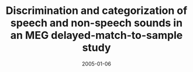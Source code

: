 ---
title: "Discrimination and categorization of speech and non-speech sounds in an MEG delayed-match-to-sample study"
collection: publications
permalink: /publication/2005_discrimination-and-categorization-of-speech-and-no
date: 2005-01-06
year: 2005
venue: 'Neuroimage'
authors: 'Luo H, Husain FT, Horwitz B, Poeppel D'
number: '49'
citation: 'Luo H, Husain FT, Horwitz B, Poeppel D (2005). Discrimination and categorization of speech and non-speech sounds in an MEG delayed-match-to-sample study. Neuroimage.'
category: 'article'
---